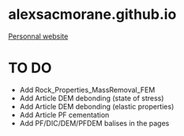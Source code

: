# alexsacmorane.github.io
[Personnal website](https://alexsacmorane.github.io)

# TO DO
- Add Rock_Properties_MassRemoval_FEM
- Add Article DEM debonding (state of stress)
- Add Article DEM debonding (elastic properties)
- Add Article PF cementation
- Add PF/DIC/DEM/PFDEM balises in the pages
